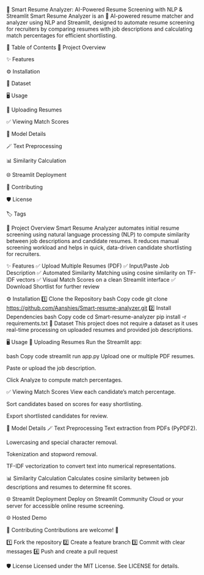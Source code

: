 📝 Smart Resume Analyzer: AI-Powered Resume Screening with NLP & Streamlit
Smart Resume Analyzer is an 🤖 AI-powered resume matcher and analyzer using NLP and Streamlit, designed to automate resume screening for recruiters by comparing resumes with job descriptions and calculating match percentages for efficient shortlisting.

📑 Table of Contents
🚀 Project Overview

✨ Features

⚙️ Installation

📂 Dataset

🖥️ Usage

📄 Uploading Resumes

✅ Viewing Match Scores

🧠 Model Details

🪄 Text Preprocessing

📊 Similarity Calculation

🌐 Streamlit Deployment

🤝 Contributing

🛡️ License

🏷️ Tags

🚀 Project Overview
Smart Resume Analyzer automates initial resume screening using natural language processing (NLP) to compute similarity between job descriptions and candidate resumes. It reduces manual screening workload and helps in quick, data-driven candidate shortlisting for recruiters.

✨ Features
✅ Upload Multiple Resumes (PDF)
✅ Input/Paste Job Description
✅ Automated Similarity Matching using cosine similarity on TF-IDF vectors
✅ Visual Match Scores on a clean Streamlit interface
✅ Download Shortlist for further review

⚙️ Installation
1️⃣ Clone the Repository
bash
Copy code
git clone https://github.com/Aanshies/Smart-resume-analyzer.git
2️⃣ Install Dependencies
bash
Copy code
cd Smart-resume-analyzer
pip install -r requirements.txt
📂 Dataset
This project does not require a dataset as it uses real-time processing on uploaded resumes and provided job descriptions.

🖥️ Usage
📄 Uploading Resumes
Run the Streamlit app:

bash
Copy code
streamlit run app.py
Upload one or multiple PDF resumes.

Paste or upload the job description.

Click Analyze to compute match percentages.

✅ Viewing Match Scores
View each candidate’s match percentage.

Sort candidates based on scores for easy shortlisting.

Export shortlisted candidates for review.

🧠 Model Details
🪄 Text Preprocessing
Text extraction from PDFs (PyPDF2).

Lowercasing and special character removal.

Tokenization and stopword removal.

TF-IDF vectorization to convert text into numerical representations.

📊 Similarity Calculation
Calculates cosine similarity between job descriptions and resumes to determine fit scores.

🌐 Streamlit Deployment
Deploy on Streamlit Community Cloud or your server for accessible online resume screening.

🌐 Hosted Demo <!-- Replace with your actual Streamlit app URL -->

🤝 Contributing
Contributions are welcome! 🚀

1️⃣ Fork the repository
2️⃣ Create a feature branch
3️⃣ Commit with clear messages
4️⃣ Push and create a pull request

🛡️ License
Licensed under the MIT License. See LICENSE for details.
